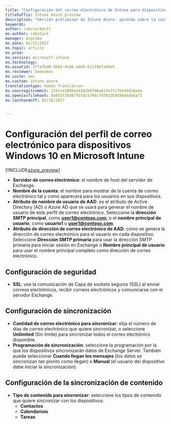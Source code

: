 ```yaml
---
title: "Configuración del correo electrónico de Intune para dispositivos Windows 10"
titleSuffix: Intune Azure preview
description: "Versión preliminar de Intune Azure: aprenda sobre la configuración de Intune que puede usar para configurar conexiones de correo electrónico en dispositivos Windows 10."
keywords: 
author: robstackmsft
ms.author: robstack
manager: angrobe
ms.date: 02/15/2017
ms.topic: article
ms.prod: 
ms.service: microsoft-intune
ms.technology: 
ms.assetid: 2ffafbd0-4b5d-4c86-a46b-611f9b7a58e5
ms.reviewer: heenamac
ms.suite: ems
ms.custom: intune-azure
translationtype: Human Translation
ms.sourcegitcommit: 153cce3809e24303b8f88a833e2fc7bdd9428a4a
ms.openlocfilehash: 9a052f26d87fbfdc5794cf97033b409846db6a73
ms.lasthandoff: 02/18/2017


---
```


# <a name="email-profile-settings-for-windows-10-devices-in-microsoft-intune"></a>Configuración del perfil de correo electrónico para dispositivos Windows 10 en Microsoft Intune

[!INCLUDE[azure_preview](../includes/azure_preview.md)]



- **Servidor de correo electrónico**: el nombre de host del servidor de Exchange.
- **Nombre de la cuenta**: el nombre para mostrar de la cuenta de correo electrónico tal y como aparecerá para los usuarios en sus dispositivos.
- **Atributo de nombre de usuario de AAD**: es el atributo de Active Directory (AD) o Azure AD que se usará para generar el nombre de usuario de este perfil de correo electrónico. Seleccione la **dirección SMTP principal**, como **user1@contoso.com**, o el **nombre principal de usuario**, como **usuario1** o **user1@contoso.com**.
- **Atributo de dirección de correo electrónico de AAD**: cómo se genera la dirección de correo electrónico para el usuario en cada dispositivo. Seleccione **Dirección SMTP primaria** para usar la dirección SMTP primaria para iniciar sesión en Exchange o **Nombre principal de usuario** para usar el nombre principal completo como dirección de correo electrónico.


## <a name="security-settings"></a>Configuración de seguridad

- **SSL**: use la comunicación de Capa de sockets seguros (SSL) al enviar correos electrónicos, recibir correos electrónicos y comunicarse con el servidor Exchange.



## <a name="synchronization-settings"></a>Configuración de sincronización

- **Cantidad de correo electrónico para sincronizar**: elija el número de días de correo electrónico que quiere sincronizar, o seleccione **Unlimited** (Sin límite) para sincronizar todos el correo electrónico disponible.
- **Programación de sincronización**: seleccione la programación por la que los dispositivos sincronizarán datos de Exchange Server. También puede seleccionar **Cuando llegan los mensajes** (los datos se sincronizan tan pronto como llegan) o **Manual** (el usuario del dispositivo debe iniciar la sincronización).

## <a name="content-sync-settings"></a>Configuración de la sincronización de contenido

- **Tipo de contenido para sincronizar**: seleccione los tipos de contenido que quiere sincronizar con los dispositivos:
    - **Contactos**
    - **Calendarioio**
    - **Tareas**

